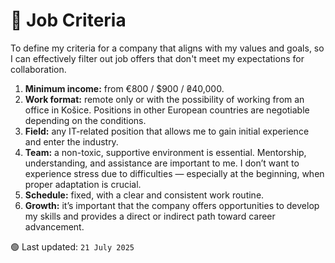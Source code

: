 # 📄 Job Criteria

To define my criteria for a company that aligns with my values and goals, so I can effectively filter out job offers that don't meet my expectations for collaboration.

1. **Minimum income:** from €800 / $900 / ₴40,000.
2. **Work format:** remote only or with the possibility of working from an office in Košice. Positions in other European countries are negotiable depending on the conditions.
3. **Field:** any IT-related position that allows me to gain initial experience and enter the industry.
4. **Team:** a non-toxic, supportive environment is essential. Mentorship, understanding, and assistance are important to me. I don’t want to experience stress due to difficulties — especially at the beginning, when proper adaptation is crucial.
5. **Schedule:** fixed, with a clear and consistent work routine.
6. **Growth:** it’s important that the company offers opportunities to develop my skills and provides a direct or indirect path toward career advancement.

🟢 Last updated: `21 July 2025`
